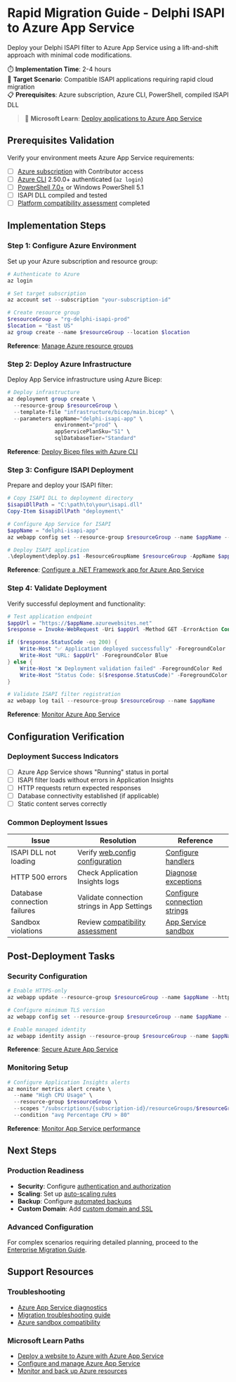 # Rapid Migration Guide - Delphi ISAPI to Azure App Service

Deploy your Delphi ISAPI filter to Azure App Service using a lift-and-shift approach with minimal code modifications.

⏱️ **Implementation Time**: 2-4 hours  
🎯 **Target Scenario**: Compatible ISAPI applications requiring rapid cloud migration  
📋 **Prerequisites**: Azure subscription, Azure CLI, PowerShell, compiled ISAPI DLL

> 📖 **Microsoft Learn**: [Deploy applications to Azure App Service](https://learn.microsoft.com/training/modules/deploy-app-service/)

## Prerequisites Validation

Verify your environment meets Azure App Service requirements:

- [ ] [Azure subscription](https://azure.microsoft.com/free/) with Contributor access
- [ ] [Azure CLI](https://learn.microsoft.com/cli/azure/install-azure-cli) 2.50.0+ authenticated (`az login`)
- [ ] [PowerShell 7.0+](https://learn.microsoft.com/powershell/scripting/install/installing-powershell) or Windows PowerShell 5.1
- [ ] ISAPI DLL compiled and tested
- [ ] [Platform compatibility assessment](../../docs/azure-sandbox-checklist.md) completed

## Implementation Steps

### Step 1: Configure Azure Environment

Set up your Azure subscription and resource group:

```powershell
# Authenticate to Azure
az login

# Set target subscription
az account set --subscription "your-subscription-id"

# Create resource group
$resourceGroup = "rg-delphi-isapi-prod"
$location = "East US"
az group create --name $resourceGroup --location $location
```

**Reference**: [Manage Azure resource groups](https://learn.microsoft.com/azure/azure-resource-manager/management/manage-resource-groups-cli)

### Step 2: Deploy Azure Infrastructure

Deploy App Service infrastructure using Azure Bicep:

```powershell
# Deploy infrastructure
az deployment group create \
  --resource-group $resourceGroup \
  --template-file "infrastructure/bicep/main.bicep" \
  --parameters appName="delphi-isapi-app" \
               environment="prod" \
               appServicePlanSku="S1" \
               sqlDatabaseTier="Standard"
```

**Reference**: [Deploy Bicep files with Azure CLI](https://learn.microsoft.com/azure/azure-resource-manager/bicep/deploy-cli)

### Step 3: Configure ISAPI Deployment

Prepare and deploy your ISAPI filter:

```powershell
# Copy ISAPI DLL to deployment directory
$isapiDllPath = "C:\path\to\your\isapi.dll"
Copy-Item $isapiDllPath "deployment\"

# Configure App Service for ISAPI
$appName = "delphi-isapi-app"
az webapp config set --resource-group $resourceGroup --name $appName --net-framework-version "v4.8"

# Deploy ISAPI application
.\deployment\deploy.ps1 -ResourceGroupName $resourceGroup -AppName $appName
```

**Reference**: [Configure a .NET Framework app for Azure App Service](https://learn.microsoft.com/azure/app-service/configure-language-dotnetframework)

### Step 4: Validate Deployment

Verify successful deployment and functionality:

```powershell
# Test application endpoint
$appUrl = "https://$appName.azurewebsites.net"
$response = Invoke-WebRequest -Uri $appUrl -Method GET -ErrorAction Continue

if ($response.StatusCode -eq 200) {
    Write-Host "✅ Application deployed successfully" -ForegroundColor Green
    Write-Host "URL: $appUrl" -ForegroundColor Blue
} else {
    Write-Host "❌ Deployment validation failed" -ForegroundColor Red
    Write-Host "Status Code: $($response.StatusCode)" -ForegroundColor Yellow
}

# Validate ISAPI filter registration
az webapp log tail --resource-group $resourceGroup --name $appName
```

**Reference**: [Monitor Azure App Service](https://learn.microsoft.com/azure/app-service/troubleshoot-diagnostic-logs)

## Configuration Verification

### Deployment Success Indicators
- [ ] Azure App Service shows "Running" status in portal
- [ ] ISAPI filter loads without errors in Application Insights
- [ ] HTTP requests return expected responses
- [ ] Database connectivity established (if applicable)
- [ ] Static content serves correctly

### Common Deployment Issues

| Issue | Resolution | Reference |
|-------|------------|-----------|
| ISAPI DLL not loading | Verify [web.config configuration](../../deployment/web.config) | [Configure handlers](https://learn.microsoft.com/iis/configuration/system.webserver/handlers/) |
| HTTP 500 errors | Check Application Insights logs | [Diagnose exceptions](https://learn.microsoft.com/azure/azure-monitor/app/asp-net-exceptions) |
| Database connection failures | Validate connection strings in App Settings | [Configure connection strings](https://learn.microsoft.com/azure/app-service/configure-common#configure-connection-strings) |
| Sandbox violations | Review [compatibility assessment](../../docs/azure-sandbox-checklist.md) | [App Service sandbox](https://learn.microsoft.com/azure/app-service/overview-security#sandboxed-environment) |

## Post-Deployment Tasks

### Security Configuration
```powershell
# Enable HTTPS-only
az webapp update --resource-group $resourceGroup --name $appName --https-only true

# Configure minimum TLS version
az webapp config set --resource-group $resourceGroup --name $appName --min-tls-version "1.2"

# Enable managed identity
az webapp identity assign --resource-group $resourceGroup --name $appName
```

**Reference**: [Secure Azure App Service](https://learn.microsoft.com/azure/app-service/overview-security)

### Monitoring Setup
```powershell
# Configure Application Insights alerts
az monitor metrics alert create \
  --name "High CPU Usage" \
  --resource-group $resourceGroup \
  --scopes "/subscriptions/{subscription-id}/resourceGroups/$resourceGroup/providers/Microsoft.Web/sites/$appName" \
  --condition "avg Percentage CPU > 80"
```

**Reference**: [Monitor App Service performance](https://learn.microsoft.com/azure/azure-monitor/app/web-monitor-performance)

## Next Steps

### Production Readiness
- **Security**: Configure [authentication and authorization](https://learn.microsoft.com/azure/app-service/overview-authentication-authorization)
- **Scaling**: Set up [auto-scaling rules](https://learn.microsoft.com/azure/app-service/manage-scale-up)
- **Backup**: Configure [automated backups](https://learn.microsoft.com/azure/app-service/manage-backup)
- **Custom Domain**: Add [custom domain and SSL](https://learn.microsoft.com/azure/app-service/app-service-web-tutorial-custom-domain)

### Advanced Configuration
For complex scenarios requiring detailed planning, proceed to the [Enterprise Migration Guide](../enterprise/README.md).

## Support Resources

### Troubleshooting
- [Azure App Service diagnostics](https://learn.microsoft.com/azure/app-service/overview-diagnostics)
- [Migration troubleshooting guide](../../docs/troubleshooting.md)
- [Azure sandbox compatibility](../../docs/azure-sandbox-checklist.md)

### Microsoft Learn Paths
- [Deploy a website to Azure with Azure App Service](https://learn.microsoft.com/training/paths/deploy-a-website-with-azure-app-service/)
- [Configure and manage Azure App Service](https://learn.microsoft.com/training/paths/configure-manage-azure-app-service/)
- [Monitor and back up Azure resources](https://learn.microsoft.com/training/paths/architect-storage-infrastructure/)
